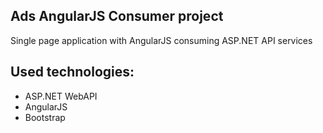 <h2> Ads AngularJS Consumer project</h2>
<p>Single page application with AngularJS consuming ASP.NET API services</p>

<h2> Used technologies: </h2>
<ul>
  <li> ASP.NET WebAPI </li>
  <li> AngularJS </li>
  <li> Bootstrap </li>
</ul>
